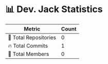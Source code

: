# 📊 Dev. Jack Statistics

| Metric            | Count |
|------------------|------|
| 📂 Total Repositories | 0 |
| 🔥 Total Commits   | 1 |
| 👥 Total Members   | 0 |

